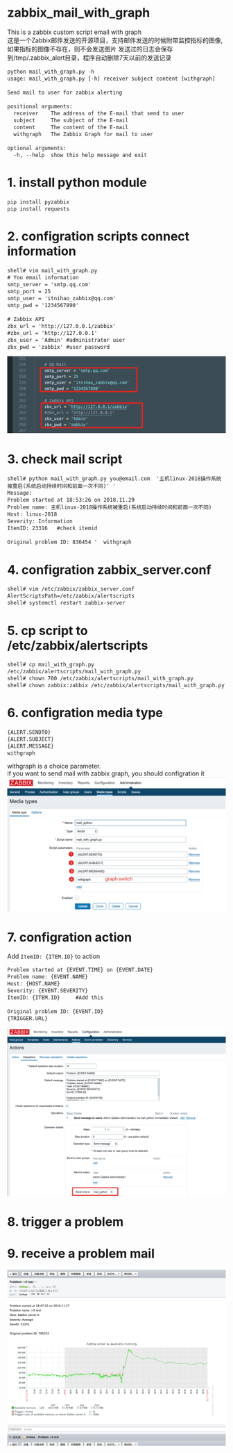 # zabbix_mail_with_graph  
This is a zabbix custom script email with graph   
这是一个Zabbix邮件发送的开源项目，支持邮件发送的时候附带监控指标的图像,如果指标的图像不存在，则不会发送图片 
发送过的日志会保存到/tmp/.zabbix_alert目录，程序自动删除7天以前的发送记录

```
python mail_with_graph.py -h
usage: mail_with_graph.py [-h] receiver subject content [withgraph]

Send mail to user for zabbix alerting

positional arguments:
  receiver    The address of the E-mail that send to user
  subject     The subject of the E-mail
  content     The content of the E-mail
  withgraph   The Zabbix Graph for mail to user

optional arguments:
  -h, --help  show this help message and exit
``` 

# 1. install python module
```
pip install pyzabbix
pip install requests
```

# 2. configration scripts connect information
```
shell# vim mail_with_graph.py
# You email information
smtp_server = 'smtp.qq.com'   
smtp_port = 25
smtp_user = 'itnihao_zabbix@qq.com'
smtp_pwd = '1234567890'

# Zabbix API
zbx_url = 'http://127.0.0.1/zabbix' 
#zbx_url = 'http://127.0.0.1'
zbx_user = 'Admin' #administrator user
zbx_pwd = 'zabbix' #user password
```
![](./img/script.png)

# 3. check mail script
```
shell# python mail_with_graph.py you@email.com  '主机linux-2018操作系统被重启(系统启动持续时间和前面一次不同)' '
Message:
Problem started at 18:53:26 on 2018.11.29 
Problem name: 主机linux-2018操作系统被重启(系统启动持续时间和前面一次不同) 
Host: linux-2018 
Severity: Information 
ItemID: 23316   #check itemid

Original problem ID: 836454 '  withgraph
```

# 4. configration zabbix_server.conf
```
shell# vim /etc/zabbix/zabbix_server.conf 
AlertScriptsPath=/etc/zabbix/alertscripts
shell# systemctl restart zabbix-server
```

# 5. cp script to /etc/zabbix/alertscripts
```
shell# cp mail_with_graph.py /etc/zabbix/alertscripts/mail_with_graph.py
shell# chown 700 /etc/zabbix/alertscripts/mail_with_graph.py
shell# chown zabbix:zabbix /etc/zabbix/alertscripts/mail_with_graph.py
```

# 6. configration media type
```
{ALERT.SENDTO}
{ALERT.SUBJECT}
{ALERT.MESSAGE}
withgraph
```
withgraph  is a choice parameter.    
if you want to send mail with zabbix graph, you should configration it  
![](./img/media.png)

# 7. configration action
Add ```ItemID: {ITEM.ID}``` to action  
```
Problem started at {EVENT.TIME} on {EVENT.DATE}
Problem name: {EVENT.NAME}
Host: {HOST.NAME}
Severity: {EVENT.SEVERITY}
ItemID: {ITEM.ID}     #Add this

Original problem ID: {EVENT.ID}
{TRIGGER.URL}
```
![](./img/action.png)

# 8. trigger a problem

# 9. receive a problem mail
![](./img/mail.png)

